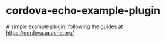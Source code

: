 # cordova-echo-example-plugin
A simple example plugin, following the guides at https://cordova.apache.org/
